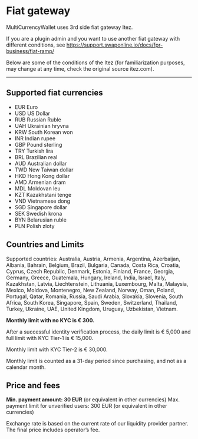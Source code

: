 # Fiat gateway

MultiCurrencyWallet uses 3rd side fiat gateway Itez.

If you are a plugin admin and you want to use another fiat gateway with different conditions, see https://support.swaponline.io/docs/fpr-business/fiat-ramp/

Below are some of the conditions of the Itez (for familiarization purposes, may change at any time, check the original source itez.com).

---

## Supported fiat currencies

- EUR Euro
- USD US Dollar
- RUB Russian Ruble
- UAH Ukrainian hryvna
- KRW South Korean won
- INR Indian rupee
- GBP Pound sterling
- TRY Turkish lira
- BRL Brazilian real
- AUD Australian dollar
- TWD New Taiwan dollar
- HKD Hong Kong dollar
- AMD Armenian dram
- MDL Moldovan leu
- KZT Kazakhstani tenge
- VND Vietnamese dong
- SGD Singapore dollar
- SEK Swedish krona
- BYN Belarusian ruble
- PLN Polish zloty

## Countries and Limits

Supported countries: Australia, Austria, Armenia, Argentina, Azerbaijan, Albania, Bahrain, Belgium, Brazil, Bulgaria, Canada, Costa Rica, Croatia, Cyprus, Czech Republic, Denmark, Estonia, Finland, France, Georgia, Germany, Greece, Guatemala, Hungary, Ireland, India, Israel, Italy, Kazakhstan, Latvia, Liechtenstein, Lithuania, Luxembourg, Malta, Malaysia, Mexico, Moldova, Montenegro, New Zealand, Norway, Oman, Poland, Portugal, Qatar, Romania, Russia, Saudi Arabia, Slovakia, Slovenia, South Africa, South Korea, Singapore, Spain, Sweden, Switzerland, Thailand, Turkey, Ukraine, UAE, United Kingdom, Uruguay, Uzbekistan, Vietnam.

**Monthly limit with no KYC is € 300.**

After a successful identity verification process, the daily limit is € 5,000 and full limit with KYC Tier-1 is € 15,000.

Monthly limit with KYC Tier-2 is € 30,000.

Monthly limit is counted as a 31-day period since purchasing, and not as a calendar month.

## Price and fees

**Min. payment amount: 30 EUR** (or equivalent in other currencies) Max. payment limit for unverified users: 300 EUR (or equivalent in other currencies)

Exchange rate is based on the current rate of our liquidity provider partner. The final price includes operator’s fee.
